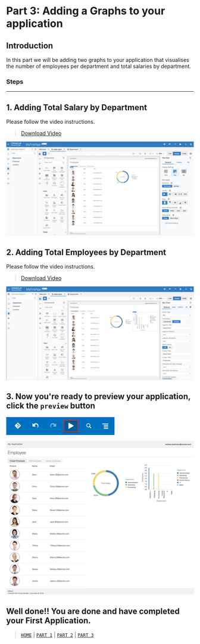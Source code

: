 # Part 3: Adding a Graphs to your application

## Introduction
In this part we will be adding two graphs to your application that visualises the number of employees per department and total salaries by department.

### Steps
----
## 1. Adding Total Salary by Department

Please follow the video instructions.

> <a href="../resources/images/graph/CreateSalaryChart.mp4">Download Video</a>

![alt text](../resources/images/graph/graph-1.png)

## 2. Adding Total Employees by Department

Please follow the video instructions.

> <a href="../resources/images/graph/CreateEmployeeChart.mp4">Download Video</a>

![alt text](../resources/images/graph/graph-2.png)

## 3. Now you're ready to preview your application, click the `preview` button

![alt text](../resources/images/graph/106.png)

![alt text](../resources/images/graph/107-new.png)

## Well done!! You are done and have completed your First Application.

> [`HOME`](../README.md) | [`PART 1`](PART_1.md) | [`PART 2`](PART_2.md) | [`PART 3`](PART_3.md)

